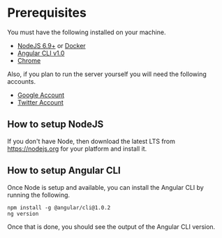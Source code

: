 # Prerequisites

You must have the following installed on your machine.

* [NodeJS 6.9+](https://nodejs.org) or [Docker](https://www.docker.com)
* [Angular CLI v1.0](https://github.com/angular/angular-cli)
* [Chrome](https://www.google.com/chrome)

Also, if you plan to run the server yourself you will need the following accounts.

* [Google Account](https://google.com)
* [Twitter Account](https://twitter.com)

## How to setup NodeJS

If you don't have Node, then download the latest LTS from https://nodejs.org for your platform and install it.

## How to setup Angular CLI

Once Node is setup and available, you can install the Angular CLI by running the following.

```
npm install -g @angular/cli@1.0.2
ng version
```

Once that is done, you should see the output of the Angular CLI version.